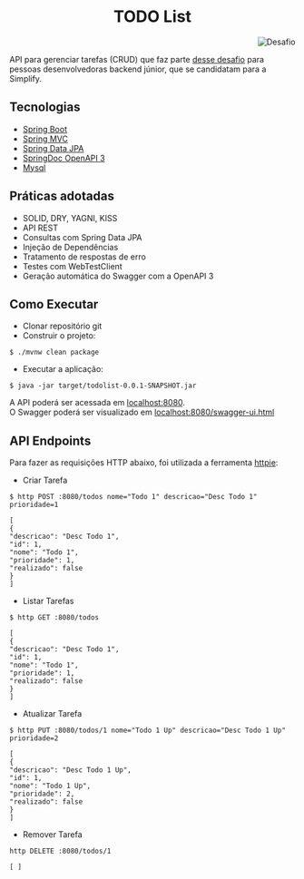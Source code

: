<h1 align="center">  
TODO List  
</h1>
<section align="center">  
<p align="right">
<img src="https://img.shields.io/static/v1?label=Tipo&message=Desafio&color=8257E5&labelColor=000000" alt="Desafio" />
</p>
</section>  


API para gerenciar tarefas (CRUD) que faz parte [desse desafio](https://github.com/simplify-liferay/desafio-junior-backend-simplify) para pessoas desenvolvedoras backend júnior, que se candidatam para a Simplify.

## Tecnologias

- [Spring Boot](https://spring.io/projects/spring-boot)
- [Spring MVC](https://docs.spring.io/spring-framework/reference/web/webmvc.html)
- [Spring Data JPA](https://spring.io/projects/spring-data-jpa)
- [SpringDoc OpenAPI 3](https://springdoc.org/v2/#spring-webflux-support)
- [Mysql](https://dev.mysql.com/downloads/)

## Práticas adotadas

- SOLID, DRY, YAGNI, KISS
- API REST
- Consultas com Spring Data JPA
- Injeção de Dependências
- Tratamento de respostas de erro
- Testes com WebTestClient
- Geração automática do Swagger com a OpenAPI 3

## Como Executar

- Clonar repositório git
- Construir o projeto:
```  
$ ./mvnw clean package  
```  
- Executar a aplicação:
```  
$ java -jar target/todolist-0.0.1-SNAPSHOT.jar  
```  

A API poderá ser acessada em [localhost:8080](http://localhost:8080).  
O Swagger poderá ser visualizado em [localhost:8080/swagger-ui.html](http://localhost:8080/swagger-ui.html)

## API Endpoints

Para fazer as requisições HTTP abaixo, foi utilizada a ferramenta [httpie](https://httpie.io):

- Criar Tarefa
```  
$ http POST :8080/todos nome="Todo 1" descricao="Desc Todo 1" prioridade=1  
  
[  
{  
"descricao": "Desc Todo 1",  
"id": 1,  
"nome": "Todo 1",  
"prioridade": 1,  
"realizado": false  
}  
]  
```  

- Listar Tarefas
```  
$ http GET :8080/todos  
  
[  
{  
"descricao": "Desc Todo 1",  
"id": 1,  
"nome": "Todo 1",  
"prioridade": 1,  
"realizado": false  
}  
]  
```  

- Atualizar Tarefa
```  
$ http PUT :8080/todos/1 nome="Todo 1 Up" descricao="Desc Todo 1 Up" prioridade=2  
  
[  
{  
"descricao": "Desc Todo 1 Up",  
"id": 1,  
"nome": "Todo 1 Up",  
"prioridade": 2,  
"realizado": false  
}  
]  
```  

- Remover Tarefa
```  
http DELETE :8080/todos/1  
  
[ ]  
```